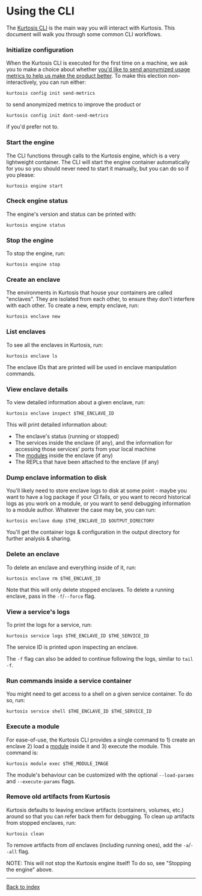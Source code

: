 Using the CLI
=============
The [Kurtosis CLI][cli-installation] is the main way you will interact with Kurtosis. This document will walk you through some common CLI workflows.

### Initialize configuration
When the Kurtosis CLI is executed for the first time on a machine, we ask you to make a choice about whether [you'd like to send anonymized usage metrics to help us make the product better](./metrics-philosophy.md). To make this election non-interactively, you can run either:
```
kurtosis config init send-metrics
```
to send anonymized metrics to improve the product or
```
kurtosis config init dont-send-metrics
```
if you'd prefer not to.

### Start the engine
The CLI functions through calls to the Kurtosis engine, which is a very lightweight container. The CLI will start the engine container automatically for you so you should never need to start it manually, but you can do so if you please:

```
kurtosis engine start
```

### Check engine status
The engine's version and status can be printed with:

```
kurtosis engine status
```

### Stop the engine
To stop the engine, run:

```
kurtosis engine stop
```

### Create an enclave
The environments in Kurtosis that house your containers are called "enclaves". They are isolated from each other, to ensure they don't interfere with each other. To create a new, empty enclave, run:

```
kurtosis enclave new
```

### List enclaves
To see all the enclaves in Kurtosis, run:

```
kurtosis enclave ls
```

The enclave IDs that are printed will be used in enclave manipulation commands.

### View enclave details
To view detailed information about a given enclave, run:

```
kurtosis enclave inspect $THE_ENCLAVE_ID
```

This will print detailed information about:

* The enclave's status (running or stopped)
* The services inside the enclave (if any), and the information for accessing those services' ports from your local machine
* The [modules][modules] inside the enclave (if any)
* The REPLs that have been attached to the enclave (if any)

### Dump enclave information to disk
You'll likely need to store enclave logs to disk at some point - maybe you want to have a log package if your CI fails, or you want to record historical logs as you work on a module, or you want to send debugging information to a module author. Whatever the case may be, you can run:

```
kurtosis enclave dump $THE_ENCLAVE_ID $OUTPUT_DIRECTORY
```

You'll get the container logs & configuration in the output directory for further analysis & sharing.

### Delete an enclave
To delete an enclave and everything inside of it, run:

```
kurtosis enclave rm $THE_ENCLAVE_ID
```

Note that this will only delete stopped enclaves. To delete a running enclave, pass in the `-f`/`--force` flag.

### View a service's logs
To print the logs for a service, run:

```
kurtosis service logs $THE_ENCLAVE_ID $THE_SERVICE_ID
```

The service ID is printed upon inspecting an enclave.

The `-f` flag can also be added to continue following the logs, similar to `tail -f`.


### Run commands inside a service container
You might need to get access to a shell on a given service container. To do so, run:

```
kurtosis service shell $THE_ENCLAVE_ID $THE_SERVICE_ID
```

### Execute a module
For ease-of-use, the Kurtosis CLI provides a single command to 1) create an enclave 2) load a [module][modules] inside it and 3) execute the module. This command is:

```
kurtosis module exec $THE_MODULE_IMAGE
```

The module's behaviour can be customized with the optional `--load-params` and `--execute-params` flags.

### Remove old artifacts from Kurtosis
Kurtosis defaults to leaving enclave artifacts (containers, volumes, etc.) around so that you can refer back them for debugging. To clean up artifacts from stopped enclaves, run:

```
kurtosis clean
```

To remove artifacts from _all_ enclaves (including running ones), add the `-a`/`--all` flag.

NOTE: This will not stop the Kurtosis engine itself! To do so, see "Stopping the engine" above.

---

[Back to index](https://docs.kurtosistech.com)

<!-- Only links below this point -->
[modules]: ./modules.md
[cli-installation]: ./installation.md
